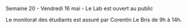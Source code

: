 Semaine 20 - Vendredi 16 mai - 
Le Lab est ouvert au public

Le monitorat des étudiants est assuré par
Corentin Le Bris de 9h à 14h.